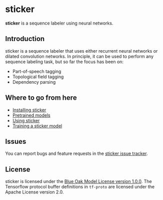 # sticker

**sticker** is a sequence labeler using neural networks.

## Introduction

sticker is a sequence labeler that uses either recurrent neural
networks or dilated convolution networks. In principle, it can be
used to perform any sequence labeling task, but so far the focus
has been on:

* Part-of-speech tagging
* Topological field tagging
* Dependency parsing

## Where to go from here

* [Installing sticker](doc/INSTALL.md)
* [Pretrained models](doc/PRETRAINED.md)
* [Using sticker](doc/USAGE.md)
* [Training a sticker model](doc/TRAIN.md)

## Issues

You can report bugs and feature requests in the [sticker issue
tracker](https://github.com/danieldk/sticker/issues).

## License

sticker is licensed under the [Blue Oak Model License version
1.0.0](LICENSE.md). The Tensorflow protocol buffer definitions in `tf-proto`
are licensed under the Apache License version 2.0.
